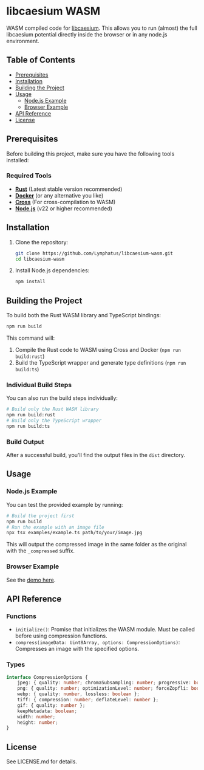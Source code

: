 # libcaesium WASM

WASM compiled code for [libcaesium](https://github.com/Lymphatus/libcaesium).
This allows you to run (almost) the full libcaesium potential directly inside the browser or in any node.js environment.

## Table of Contents

- [Prerequisites](#prerequisites)
- [Installation](#installation)
- [Building the Project](#building-the-project)
- [Usage](#usage)
    - [Node.js Example](#nodejs-example)
    - [Browser Example](#browser-example)
- [API Reference](#api-reference)
- [License](#license)

## Prerequisites

Before building this project, make sure you have the following tools installed:

### Required Tools

- [**Rust**](https://www.rust-lang.org/) (Latest stable version recommended)
- [**Docker**](https://www.docker.com/) (or any alternative you like)
- [**Cross**](https://github.com/cross-rs/cross) (For cross-compilation to WASM)
- [**Node.js**](https://nodejs.org/) (v22 or higher recommended)

## Installation

1. Clone the repository:
   ```sh
   git clone https://github.com/Lymphatus/libcaesium-wasm.git
   cd libcaesium-wasm
   ```

2. Install Node.js dependencies:
   ```sh
   npm install
   ```

## Building the Project

To build both the Rust WASM library and TypeScript bindings:

```sh
npm run build
``` 

This command will:

1. Compile the Rust code to WASM using Cross and Docker (`npm run build:rust`)
2. Build the TypeScript wrapper and generate type definitions (`npm run build:ts`)

### Individual Build Steps

You can also run the build steps individually:

```sh
# Build only the Rust WASM library
npm run build:rust
# Build only the TypeScript wrapper
npm run build:ts
``` 

### Build Output

After a successful build, you'll find the output files in the `dist` directory.

## Usage

### Node.js Example

You can test the provided example by running:

```sh
# Build the project first
npm run build
# Run the example with an image file
npx tsx examples/example.ts path/to/your/image.jpg
``` 

This will output the compressed image in the same folder as the original with the `_compressed` suffix.

### Browser Example

See the [demo here](https://lymphatus.github.io/libcaesium-wasm/).

## API Reference

### Functions

- `initialize()`: Promise that initializes the WASM module. Must be called before using compression functions.
- `compress(imageData: Uint8Array, options: CompressionOptions)`: Compresses an image with the specified options.

### Types

```typescript
interface CompressionOptions {
    jpeg: { quality: number; chromaSubsampling: number; progressive: boolean, optmize: boolean };
    png: { quality: number; optimizationLevel: number; forceZopfli: boolean, optimize: boolean };
    webp: { quality: number, lossless: boolean };
    tiff: { compression: number; deflateLevel: number };
    gif: { quality: number };
    keepMetadata: boolean;
    width: number;
    height: number;
}
```

## License

See LICENSE.md for details.
